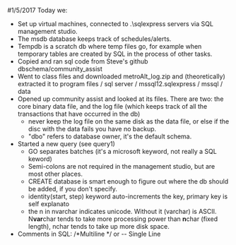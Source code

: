 

#1/5/2017
Today we: 
- Set up virtual machines, connected to .\sqlexpress servers via SQL management studio. 
- The msdb database keeps track of schedules/alerts.
- Tempdb is a scratch db where temp files go, for example when temporary tables are created by SQL in the process of other tasks. 
- Copied and ran sql code from Steve's github dbschema/community_assist
- Went to class files and downloaded metroAlt_log.zip and (theoretically) extracted it to program files / sql server / mssql12.sqlexpress / mssql / data
- Opened up community assist and looked at its files. There are two: the core binary data file, and the log file (which keeps track of all the transactions that have occurred in the db)
  - never keep the log file on the same disk as the data file, or else if the disc with the data fails you have no backup. 
  - "dbo" refers to database owner, it's the default schema. 
- Started a new query (see query1)
  - GO separates batches (it's a microsoft keyword, not really a SQL keword)
  - Semi-colons are not required in the management studio, but are most other places. 
  - CREATE database is smart enough to figure out where the db should be added, if you don't specify. 
  - identity(start, step) keyword auto-increments the key, primary key is self explanato
  - the n in nvarchar indicates unicode. Without it (varchar) is ASCII. N**var**char tends to take more processing power than **n**char (fixed length), nchar tends to take up more disk space. 
- Comments in SQL: /*Multiline */ or -- Single Line
  
  
